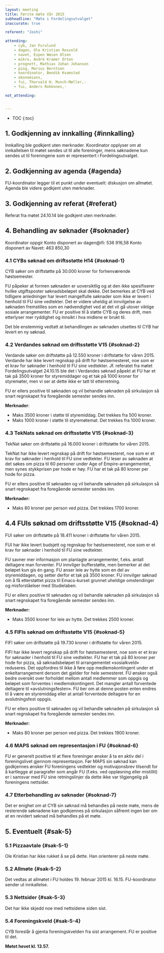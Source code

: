 ```yaml
---
layout: meeting
title: Første møte Vår 2015
subheadline: "Møte i Fordelingsutvalget"
inaccurate: true

referent: "Joshi"

attending:
    - cyb, Jan Furulund
    - dagen, Ole Kristian Rosvold
    - navet, Espen Wøien Olsen
    - mikro, André Kramer Orten
    - prognett, Mathias Johan Johansen
    - ping, Marius Berntsen
    - koordinator, Bendik Kvamstad
    - okonomians,
    - fui, Thorvald H. Munch-Møller,-
    - fui, Anders Rokkones,-

not_attending:


---
```


* TOC
{:toc}

## 1. Godkjenning av innkalling {#innkalling}
Innkalling ble godkjent uten merknader. Koordinator opplyser om at innkallelsen til møtet sendes ut til alle foreninger, mens søknadene kun sendes ut til foreningene som er representert i Fordelingsutvalget.

## 2. Godkjenning av agenda {#agenda}
FU-koordinator legger til et punkt under eventuelt: diskusjon om allmøtet.
Agenda ble videre godkjent uten merknader.

## 3. Godkjenning av referat {#referat}
Referat fra møtet 24.10.14 ble godkjent uten merknader.

## 4. Behandling av søknader {#soknader}
Koordinator oppgir
Konto disponert av dagen@ifi: 536 916,58
Konto disponert av Navet: 463 850,30

### 4.1 CYBs søknad om driftsstøtte H14 {#soknad-1}
CYB søker om driftstøtte på 30.000 kroner for forhenværende høstsemester.

FU påpeker at formen søknaden er uoversiktlig og at den ikke spesifiserer hvilke utgiftsposter
søknadsbeløpet skal dekke. Det bemerkes at CYB ved tidligere anledninger har levert
mangelfulle søknader som ikke er levert i henhold til FU sine vedtekter. Det er videre uheldig
at innvilgelse av søknaden fremstilles som en nødvendighet ved at det vil gå utover viktige
sosiale arrangementer. FU er positive til å støtte CYB og deres drift, men etterlyser mer
ryddighet og innsikt i hva midlene er brukt til.

Det ble enstemmig vedtatt at behandlingen av søknaden utsettes til CYB har levert en ny
søknad.

### 4.2 Verdandes søknad om driftsstøtte V15 {#soknad-2}
Verdande søker om driftstøtte på 12.550 kroner i driftstøtte for våren 2015.
Verdande har ikke levert regnskap på drift for høstsemesteret, noe som er et krav for søknader
i henhold til FU sine vedtekter. Jf. referatet fra møtet Fordelingsutvalget 24.10.15 ble det i
Verdandes søknad påpekt at FU har et tak på 3500 kroner for styremiddager og et tak på 1000
kroner for styremøter, men vi ser at dette ikke er tatt til etterretning.

FU er ellers positive til søknaden og vil behandle søknaden på sirkulasjon så snart regnskapet
fra foregående semester sendes inn.

**Merknader**:
- Maks 3500 kroner i støtte til styremiddag. Det trekkes fra 500 kroner.
- Maks 1000 kroner i støtte til styremøtemat. Det trekkes fra 1000 kroner.

### 4.3 TekNats søknad om driftsstøtte V15 {#soknad-3}
TekNat søker om driftstøtte på 16.000 kroner i driftstøtte for våren 2015.

TekNat har ikke levert regnskap på drift for høstsemesteret, noe som er et krav for søknader i
henhold til FU sine vedtekter. FU leser av søknaden at det søkes om pizza til 60 personer
under Age of Empire-arrangementet, men synes stykkprisen per hode er høy. FU har et tak på
80 kroner per hode for pizza.

FU er ellers positive til søknaden og vil behandle søknaden på sirkulasjon så snart regnskapet
fra foregående semester sendes inn.

**Merknader:**
- Maks 80 kroner per person ved pizza. Det trekkes 1700 kroner.

## 4.4 FUIs søknad om driftsstøtte V15 {#soknad-4}
FUI søker om driftstøtte på 18.411 kroner i driftstøtte for våren 2015.

FUI har ikke levert budsjett og regnskap for høstsemesteret, noe som er et krav for søknader i
henhold til FU sine vedtekter.

FU savner mer informasjon om planlagte arrangementer, f.eks. antall deltagere man forventer.
FU innvilger bufferstøtte, men bemerker at det beløpet kun gis én gang. FU anser leie av hytte
som en del av styremiddagen, og setter derfor et tak på 3500 kroner. FU innvilger søknad om
å få etterstøttet pizza til Emacs-kurset grunnet uheldige omstendinger og misforståelser med
Studielaben.

FU er ellers positive til søknaden og vil behandle søknaden på sirkulasjon så snart regnskapet
fra foregående semester sendes inn.

**Merknader:**
- Maks 3500 kroner for leie av hytte. Det trekkes 2500 kroner.

### 4.5 FIFIs søknad om driftsstøtte V15 {#soknad-5}
FIFI søker om driftstøtte på 19.730 kroner i driftstøtte for våren 2015.

FIFI har ikke levert regnskap på drift for høstsemesteret, noe som er et krav for søknader i
henhold til FU sine vedtekter. FU har et tak på 80 kroner per hode for pizza, så
søknadsbeløpet til arrangementet «sosialkveld» reduseres. Det oppfordres til ikke å føre opp
medlemskontingent under et enkeltarrangement dersom det gjelder for hele semesteret. FU
ønsker også bedre oversikt over forholdet mellom antall medlemmer som oppgis og beløpet
som forventes i medlemskontingent. Det mangler antall forventede deltagere til
«avslutningsfesten». FU ber om at denne posten enten endres til å være en styremiddag eller
at antall forventede deltagere for en avslutningsfest oppgis.

FU er ellers positive til søknaden og vil behandle søknaden på sirkulasjon så snart regnskapet
fra foregående semester sendes inn.

**Merknader:**
- Maks 80 kroner per person ved pizza. Det trekkes 1900 kroner.

### 4.6 MAPS søknad om representasjon i FU {#soknad-6}
FU er generelt positive til at flere foreninger ønsker å ta en aktiv del i foreningslivet gjennom
representasjon. Før MAPS sin søknad kan godkjennes ønsker FU foreningens vedtekter og
motivajonsbrev tilsendt for å kartlegge at paragrafer som angår FU (f.eks. ved oppløsning
eller mistillit) er i samsvar med FU sine retningslinjer da dette ikke var tilgjengelig på
foreningens nettsider.

### 4.7 Etterbehandling av søknader {#soknad-7}
Det er enighet om at CYB sin søknad må behandles på neste møte, mens de resterende
søknadene kan godkjennes på sirkulasjon såfremt ingen ber om at en revidert søknad må
behandles på et møte.

## 5. Eventuelt {#sak-5}
### 5.1 Pizzaavtale  {#sak-5-1}
Ole Kristian har ikke rukket å se på dette. Han orienterer på neste møte.

### 5.2 Allmøte {#sak-5-2}
Det vedtas at allmøtet i FU holdes 19. februar 2015 kl. 16.15. FU-koordinator sender ut
innkallelse.

### 5.3 Nettsider {#sak-5-3}
Det har ikke skjedd noe med nettsidene siden sist.

### 5.4 Foreningskveld  {#sak-5-4}
CYB foreslår å gjenta foreningskvelden fra sist arrangement. FU er positive til det.


**Møtet hevet kl. 13.57.**

